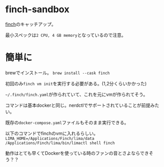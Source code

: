 # finch-sandbox

[finch](https://github.com/runfinch/finch)のキャッチアップ。

最小スペックは`2 CPU, 4 GB memory`となっているので注意。

# 簡単に
brewでインストール。
```brew install --cask finch```

初回のみ```finch vm init```を実行する必要がある。(1,2分くらいかかった)
  
`~/.finch/finch.yaml`が作られていて、これを元にvmが作られてそう。

コマンドは基本dockerと同じ。nerdctlでサポートされていることが前提みたい。

既存の`docker-compose.yaml`ファイルもそのまま実行できる。

以下のコマンドでfinchのvmに入れるらしい。
```LIMA_HOME=/Applications/Finch/lima/data /Applications/Finch/lima/bin/limactl shell finch```

動作はとても早くてDockerを使っている時のファンの音とさよならできそう？？
